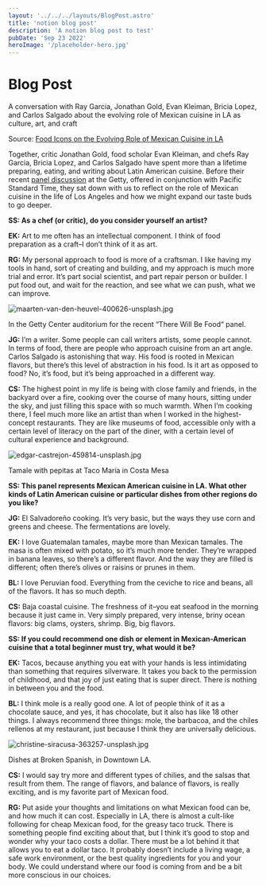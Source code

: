 ```yaml
---
layout: '../../../layouts/BlogPost.astro'
title: 'notion blog post'
description: 'A notion blog post to test'
pubDate: 'Sep 23 2022'
heroImage: '/placeholder-hero.jpg'
---
```


# Blog Post

A conversation with Ray Garcia, Jonathan Gold, Evan Kleiman, Bricia Lopez, and Carlos Salgado about the evolving role of Mexican cuisine in LA as culture, art, and craft

Source: [Food Icons on the Evolving Role of Mexican Cuisine in LA](http://blogs.getty.edu/iris/5-food-icons-on-the-evolving-role-of-mexican-cuisine-in-la/)

Together, critic Jonathan Gold, food scholar Evan Kleiman, and chefs Ray Garcia, Bricia Lopez, and Carlos Salgado have spent more than a lifetime preparing, eating, and writing about Latin American cuisine. Before their recent [panel discussion](http://www.getty.edu/visit/cal/events/ev_2035.html) at the Getty, offered in conjunction with Pacific Standard Time, they sat down with us to reflect on the role of Mexican cuisine in the life of Los Angeles and how we might expand our taste buds to go deeper.

**SS: As a chef (or critic), do you consider yourself an artist?**

**EK:** Art to me often has an intellectual component. I think of food preparation as a craft–I don’t think of it as art.

**RG:** My personal approach to food is more of a craftsman. I like having my tools in hand, sort of creating and building, and my approach is much more trial and error. It’s part social scientist, and part repair person or builder. I put food out, and wait for the reaction, and see what we can push, what we can improve.

![maarten-van-den-heuvel-400626-unsplash.jpg](../src/pages/blogs/notion-blog/maarten-van-den-heuvel-400626-unsplash.jpg)

In the Getty Center auditorium for the recent “There Will Be Food“ panel.

**JG:** I’m a writer. Some people can call writers artists, some people cannot. In terms of food, there are people who approach cuisine from an art angle. Carlos Salgado is astonishing that way. His food is rooted in Mexican flavors, but there’s this level of abstraction in his food. Is it art as opposed to food? No, it’s food, but it’s being approached in a different way.

**CS:** The highest point in my life is being with close family and friends, in the backyard over a fire, cooking over the course of many hours, sitting under the sky, and just filling this space with so much warmth. When I’m cooking there, I feel much more like an artist than when I worked in the highest-concept restaurants. They are like museums of food, accessible only with a certain level of literacy on the part of the diner, with a certain level of cultural experience and background.

![edgar-castrejon-459814-unsplash.jpg](../src/pages/blogs/notion-blog/edgar-castrejon-459814-unsplash.jpg)

Tamale with pepitas at Taco María in Costa Mesa

**SS: This panel represents Mexican American cuisine in LA. What other kinds of Latin American cuisine or particular dishes from other regions do you like?**

**JG:** El Salvadoreño cooking. It’s very basic, but the ways they use corn and greens and cheese. The fermentations are lovely.

**EK:** I love Guatemalan tamales, maybe more than Mexican tamales. The masa is often mixed with potato, so it’s much more tender. They’re wrapped in banana leaves, so there’s a different flavor. And the way they are filled is different; often there’s olives or raisins or prunes in them.

**BL:** I love Peruvian food. Everything from the ceviche to rice and beans, all of the flavors. It has so much depth.

**CS:** Baja coastal cuisine. The freshness of it–you eat seafood in the morning because it just came in. Very simply prepared, very intense, briny ocean flavors: big clams, oysters, shrimp. Big, big flavors.

**SS: If you could recommend one dish or element in Mexican-American cuisine that a total beginner must try, what would it be?**

**EK:** Tacos, because anything you eat with your hands is less intimidating than something that requires silverware. It takes you back to the permission of childhood, and that joy of just eating that is super direct. There is nothing in between you and the food.

**BL:** I think mole is a really good one. A lot of people think of it as a chocolate sauce, and yes, it has chocolate, but it also has like 18 other things. I always recommend three things: mole, the barbacoa, and the chiles rellenos at my restaurant, just because I think they are universally delicious.

![christine-siracusa-363257-unsplash.jpg](../src/pages/blogs/notion-blog/christine-siracusa-363257-unsplash.jpg)

Dishes at Broken Spanish, in Downtown LA.

**CS:** I would say try more and different types of chilies, and the salsas that result from them. The range of flavors, and balance of flavors, is really exciting, and is my favorite part of Mexican food.

**RG:** Put aside your thoughts and limitations on what Mexican food can be, and how much it can cost. Especially in LA, there is almost a cult-like following for cheap Mexican food, for the greasy taco truck. There is something people find exciting about that, but I think it’s good to stop and wonder why your taco costs a dollar. There must be a lot behind it that allows you to eat a dollar taco. It probably doesn’t include a living wage, a safe work environment, or the best quality ingredients for you and your body. We could understand where our food is coming from and be a bit more conscious in our choices.
